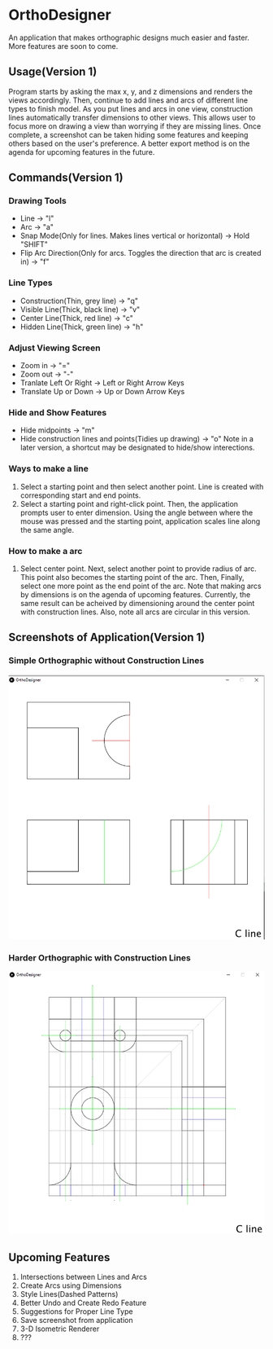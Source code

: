 # OrthoDesigner
An application that makes orthographic designs much easier and faster. More features are soon to come. 

## Usage(Version 1)
Program starts by asking the max x, y, and z dimensions and renders the views accordingly. Then, continue to add lines and arcs of different line types to finish model. As you put lines and arcs in one view, construction lines automatically transfer dimensions to other views. This allows user to focus more on drawing a view than worrying if they are missing lines. Once complete, a screenshot can be taken hiding some features and keeping others based on the user's preference. A better export method is on the agenda for upcoming features in the future.

## Commands(Version 1)
### Drawing Tools
* Line -> "l"
* Arc -> "a"
* Snap Mode(Only for lines. Makes lines vertical or horizontal) -> Hold "SHIFT"
* Flip Arc Direction(Only for arcs. Toggles the direction that arc is created in) -> "f"

### Line Types
* Construction(Thin, grey line) -> "q"
* Visible Line(Thick, black line) -> "v"
* Center Line(Thick, red line) -> "c"
* Hidden Line(Thick, green line) -> "h"

### Adjust Viewing Screen
* Zoom in -> "="
* Zoom out -> "-"
* Tranlate Left Or Right -> Left or Right Arrow Keys
* Translate Up or Down -> Up or Down Arrow Keys

### Hide and Show Features
* Hide midpoints -> "m"
* Hide construction lines and points(Tidies up drawing) -> "o"
Note in a later version, a shortcut may be designated to hide/show interections.

### Ways to make a line
1. Select a starting point and then select another point. Line is created with corresponding start and end points.
2. Select a starting point and right-click point. Then, the application prompts user to enter dimension. Using the angle between where the mouse was pressed and the starting point, application scales line along the same angle.

### How to make a arc
1. Select center point. Next, select another point to provide radius of arc. This point also becomes the starting point of the arc. Then, Finally, select one more point as the end point of the arc. 
Note that making arcs by dimensions is on the agenda of upcoming features. Currently, the same result can be acheived by dimensioning around the center point with construction lines.
Also, note all arcs are circular in this version.  

## Screenshots of Application(Version 1)
### Simple Orthographic without Construction Lines
![Image of Simple Orthographic without Construction Lines](https://github.com/Saptak625/OrthoDesigner/blob/main/Application%20Screenshots/SimpleOrtho1WithoutConstruction.png)
### Harder Orthographic with Construction Lines
![Image of Harder Orthographic with Construction Lines](https://github.com/Saptak625/OrthoDesigner/blob/main/Application%20Screenshots/HarderOrtho1WithConstruction.png)

## Upcoming Features
1. Intersections between Lines and Arcs
2. Create Arcs using Dimensions
3. Style Lines(Dashed Patterns)
4. Better Undo and Create Redo Feature
5. Suggestions for Proper Line Type
6. Save screenshot from application
7. 3-D Isometric Renderer
8. ???
